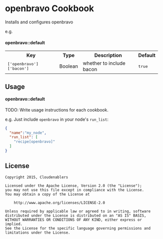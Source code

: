 openbravo Cookbook
==================
Installs and configures openbravo

e.g.
#### openbravo::default
<table>
  <tr>
    <th>Key</th>
    <th>Type</th>
    <th>Description</th>
    <th>Default</th>
  </tr>
  <tr>
    <td><tt>['openbravo']['bacon']</tt></td>
    <td>Boolean</td>
    <td>whether to include bacon</td>
    <td><tt>true</tt></td>
  </tr>
</table>

Usage
-----
#### openbravo::default
TODO: Write usage instructions for each cookbook.

e.g.
Just include `openbravo` in your node's `run_list`:

```json
{
  "name":"my_node",
  "run_list": [
    "recipe[openbravo]"
  ]
}
```

License
-------

```text
Copyright 2015, Cloudenablers

Licensed under the Apache License, Version 2.0 (the "License");
you may not use this file except in compliance with the License.
You may obtain a copy of the License at

    http://www.apache.org/licenses/LICENSE-2.0

Unless required by applicable law or agreed to in writing, software
distributed under the License is distributed on an "AS IS" BASIS,
WITHOUT WARRANTIES OR CONDITIONS OF ANY KIND, either express or implied.
See the License for the specific language governing permissions and
limitations under the License.

